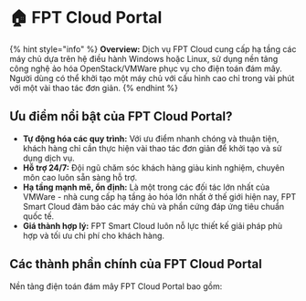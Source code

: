 # 🏠 FPT Cloud Portal

{% hint style="info" %}
**Overview:** Dịch vụ FPT Cloud cung cấp hạ tầng các máy chủ dựa trên hệ điều hành Windows hoặc Linux, sử dụng nền tảng công nghệ ảo hóa OpenStack/VMWare phục vụ cho điện toán đám mây. Người dùng có thể khởi tạo một máy chủ với cấu hình cao chỉ trong vài phút với một vài thao tác đơn giản.
{% endhint %}

## **Ưu điểm nổi bật của FPT Cloud Portal?**

* **Tự động hóa các quy trình:** Với ưu điểm nhanh chóng và thuận tiện, khách hàng chỉ cần thực hiện vài thao tác đơn giản để khởi tạo và sử dụng dịch vụ.
* **Hỗ trợ 24/7:** Đội ngũ chăm sóc khách hàng giàu kinh nghiệm, chuyên môn cao luôn sẵn sàng hỗ trợ.
* **Hạ tầng mạnh mẽ, ổn định:** Là một trong các đối tác lớn nhất của VMWare - nhà cung cấp hạ tầng ảo hóa lớn nhất ở thế giới hiện nay, FPT Smart Cloud đảm bảo các máy chủ và phần cứng đáp ứng tiêu chuẩn quốc tế.
* **Giá thành hợp lý:** FPT Smart Cloud luôn nỗ lực thiết kế giải pháp phù hợp và tối ưu chi phí cho khách hàng.

## Các thành phần chính của FPT Cloud Portal

Nền tảng điện toán đám mây FPT Cloud Portal bao gồm:

